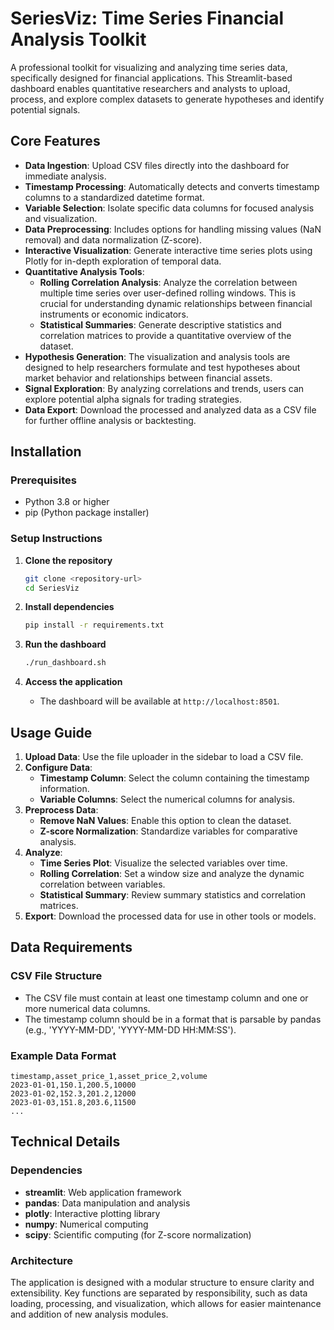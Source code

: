 # SeriesViz: Time Series Financial Analysis Toolkit

A professional toolkit for visualizing and analyzing time series data, specifically designed for financial applications. This Streamlit-based dashboard enables quantitative researchers and analysts to upload, process, and explore complex datasets to generate hypotheses and identify potential signals.

## Core Features

- **Data Ingestion**: Upload CSV files directly into the dashboard for immediate analysis.
- **Timestamp Processing**: Automatically detects and converts timestamp columns to a standardized datetime format.
- **Variable Selection**: Isolate specific data columns for focused analysis and visualization.
- **Data Preprocessing**: Includes options for handling missing values (NaN removal) and data normalization (Z-score).
- **Interactive Visualization**: Generate interactive time series plots using Plotly for in-depth exploration of temporal data.
- **Quantitative Analysis Tools**:
    - **Rolling Correlation Analysis**: Analyze the correlation between multiple time series over user-defined rolling windows. This is crucial for understanding dynamic relationships between financial instruments or economic indicators.
    - **Statistical Summaries**: Generate descriptive statistics and correlation matrices to provide a quantitative overview of the dataset.
- **Hypothesis Generation**: The visualization and analysis tools are designed to help researchers formulate and test hypotheses about market behavior and relationships between financial assets.
- **Signal Exploration**: By analyzing correlations and trends, users can explore potential alpha signals for trading strategies.
- **Data Export**: Download the processed and analyzed data as a CSV file for further offline analysis or backtesting.

## Installation

### Prerequisites
- Python 3.8 or higher
- pip (Python package installer)

### Setup Instructions

1.  **Clone the repository**
    ```bash
    git clone <repository-url>
    cd SeriesViz
    ```

2.  **Install dependencies**
    ```bash
    pip install -r requirements.txt
    ```

3.  **Run the dashboard**
    ```bash
    ./run_dashboard.sh
    ```

4.  **Access the application**
    - The dashboard will be available at `http://localhost:8501`.

## Usage Guide

1.  **Upload Data**: Use the file uploader in the sidebar to load a CSV file.
2.  **Configure Data**:
    - **Timestamp Column**: Select the column containing the timestamp information.
    - **Variable Columns**: Select the numerical columns for analysis.
3.  **Preprocess Data**:
    - **Remove NaN Values**: Enable this option to clean the dataset.
    - **Z-score Normalization**: Standardize variables for comparative analysis.
4.  **Analyze**:
    - **Time Series Plot**: Visualize the selected variables over time.
    - **Rolling Correlation**: Set a window size and analyze the dynamic correlation between variables.
    - **Statistical Summary**: Review summary statistics and correlation matrices.
5.  **Export**: Download the processed data for use in other tools or models.

## Data Requirements

### CSV File Structure
- The CSV file must contain at least one timestamp column and one or more numerical data columns.
- The timestamp column should be in a format that is parsable by pandas (e.g., 'YYYY-MM-DD', 'YYYY-MM-DD HH:MM:SS').

### Example Data Format
```csv
timestamp,asset_price_1,asset_price_2,volume
2023-01-01,150.1,200.5,10000
2023-01-02,152.3,201.2,12000
2023-01-03,151.8,203.6,11500
...
```

## Technical Details

### Dependencies
- **streamlit**: Web application framework
- **pandas**: Data manipulation and analysis
- **plotly**: Interactive plotting library
- **numpy**: Numerical computing
- **scipy**: Scientific computing (for Z-score normalization)

### Architecture
The application is designed with a modular structure to ensure clarity and extensibility. Key functions are separated by responsibility, such as data loading, processing, and visualization, which allows for easier maintenance and addition of new analysis modules.
